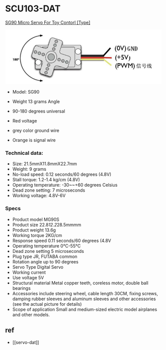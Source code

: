 
# SCU103-DAT 


[SG90 Micro Servo For Toy Contorl [Type]](https://www.electrodragon.com/product/micro-9g-servo-for-rc-helicopter-boat-plane-car/)

![](17-10-17-21-06-2023.png)

- Model: SG90 
- Weight 13 grams Angle 
- 90-180 degrees universal

- Red voltage 
- grey color ground wire 
- Orange is signal wire

### Technical data:
- Size: 21.5mmX11.8mmX22.7mm
- Weight: 9 grams
- No-load speed: 0.12 seconds/60 degrees (4.8V)
- Stall torque: 1.2-1.4 kg/cm (4.8V)
- Operating temperature: -30~~+60 degrees Celsius
- Dead zone setting: 7 microseconds
- Working voltage: 4.8V-6V

### Specs
- Product model MG90S
- Product size 22.8*12.2*28.5mmmm
- Product weight 13.6g
- Working torque 2KG/cm
- Response speed 0.11 seconds/60 degrees (4.8V
- Operating temperature 0°C-55°C
- Dead zone setting 5 microseconds
- Plug type JR, FUTABA common
- Rotation angle up to 90 degrees
- Servo Type Digital Servo
- Working current   
- Use voltage 5V
- Structural material Metal copper teeth, coreless motor, double ball bearings
- Accessories include steering wheel, cable length 30CM, fixing screws, damping rubber sleeves and aluminum sleeves and other accessories (see the actual picture for details)
- Scope of application Small and medium-sized electric model airplanes and other models.


## ref 

- [[servo-dat]]